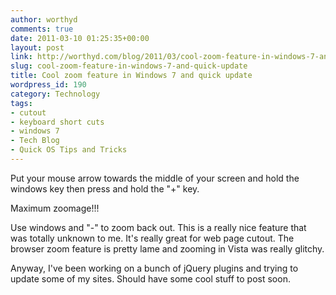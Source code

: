 ```yaml
---
author: worthyd
comments: true
date: 2011-03-10 01:25:35+00:00
layout: post
link: http://worthyd.com/blog/2011/03/cool-zoom-feature-in-windows-7-and-quick-update/
slug: cool-zoom-feature-in-windows-7-and-quick-update
title: Cool zoom feature in Windows 7 and quick update
wordpress_id: 190
category: Technology
tags:
- cutout
- keyboard short cuts
- windows 7
- Tech Blog
- Quick OS Tips and Tricks
---
```


Put your mouse arrow towards the middle of your screen and hold the windows key then press and hold the "+" key.  

Maximum zoomage!!!  

Use windows and "-" to zoom back out.  This is a really nice feature that was totally unknown to me. It's really great for web page cutout. The browser zoom feature is pretty lame and zooming in Vista was really glitchy. 

Anyway, I've been working on a bunch of jQuery plugins and trying to update some of my sites.  Should have some cool stuff to post soon.
